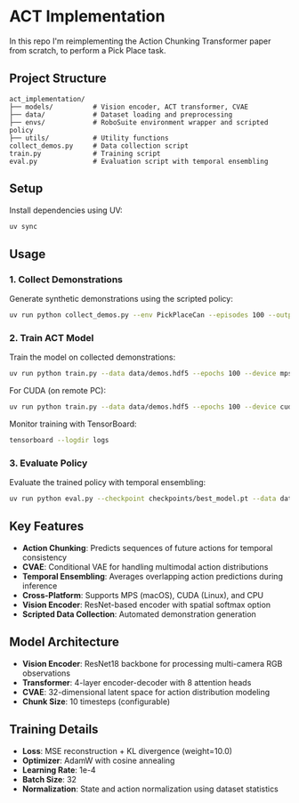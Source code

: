 # ACT Implementation

In this repo I'm reimplementing the Action Chunking Transformer paper from scratch, to perform a Pick Place task.

## Project Structure

```
act_implementation/
├── models/          # Vision encoder, ACT transformer, CVAE
├── data/            # Dataset loading and preprocessing
├── envs/            # RoboSuite environment wrapper and scripted policy
├── utils/           # Utility functions
collect_demos.py     # Data collection script
train.py             # Training script
eval.py              # Evaluation script with temporal ensembling
```

## Setup

Install dependencies using UV:
```bash
uv sync
```

## Usage

### 1. Collect Demonstrations

Generate synthetic demonstrations using the scripted policy:
```bash
uv run python collect_demos.py --env PickPlaceCan --episodes 100 --output data/demos.hdf5
```

### 2. Train ACT Model

Train the model on collected demonstrations:
```bash
uv run python train.py --data data/demos.hdf5 --epochs 100 --device mps
```

For CUDA (on remote PC):
```bash
uv run python train.py --data data/demos.hdf5 --epochs 100 --device cuda
```

Monitor training with TensorBoard:
```bash
tensorboard --logdir logs
```

### 3. Evaluate Policy

Evaluate the trained policy with temporal ensembling:
```bash
uv run python eval.py --checkpoint checkpoints/best_model.pt --data data/demos.hdf5 --episodes 50
```

## Key Features

- **Action Chunking**: Predicts sequences of future actions for temporal consistency
- **CVAE**: Conditional VAE for handling multimodal action distributions
- **Temporal Ensembling**: Averages overlapping action predictions during inference
- **Cross-Platform**: Supports MPS (macOS), CUDA (Linux), and CPU
- **Vision Encoder**: ResNet-based encoder with spatial softmax option
- **Scripted Data Collection**: Automated demonstration generation

## Model Architecture

- **Vision Encoder**: ResNet18 backbone for processing multi-camera RGB observations
- **Transformer**: 4-layer encoder-decoder with 8 attention heads
- **CVAE**: 32-dimensional latent space for action distribution modeling
- **Chunk Size**: 10 timesteps (configurable)

## Training Details

- **Loss**: MSE reconstruction + KL divergence (weight=10.0)
- **Optimizer**: AdamW with cosine annealing
- **Learning Rate**: 1e-4
- **Batch Size**: 32
- **Normalization**: State and action normalization using dataset statistics
